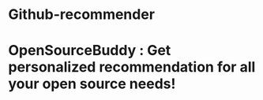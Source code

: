 # Github-recommender
# OpenSourceBuddy : Get personalized recommendation for all your open source needs!
